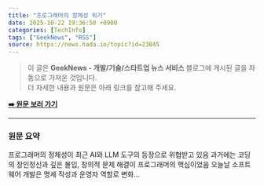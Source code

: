 ```yaml
---
title: "프로그래머의 정체성 위기"
date: 2025-10-22 19:36:50 +0900
categories: [TechInfo]
tags: ["GeekNews", "RSS"]
source: https://news.hada.io/topic?id=23845
---
```

> 이 글은 **GeekNews - 개발/기술/스타트업 뉴스 서비스** 블로그에 게시된 글을 자동으로 가져온 것입니다. <br>
> 더 자세한 내용과 원문은 아래 링크를 참고해 주세요.

[**➡️ 원문 보러 가기**](https://news.hada.io/topic?id=23845)

---

### 원문 요약
프로그래머의 정체성이 최근 AI와 LLM 도구의 등장으로 위협받고 있음 과거에는 코딩의 장인정신과 깊은 몰입, 창의적 문제 해결이 프로그래머의 핵심이었음 오늘날 소프트웨어 개발은 명세 작성과 운영자 역할로 변화...
